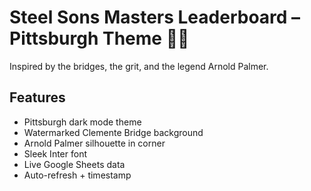 # Steel Sons Masters Leaderboard – Pittsburgh Theme 🖤💛

Inspired by the bridges, the grit, and the legend Arnold Palmer.

## Features
- Pittsburgh dark mode theme
- Watermarked Clemente Bridge background
- Arnold Palmer silhouette in corner
- Sleek Inter font
- Live Google Sheets data
- Auto-refresh + timestamp